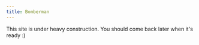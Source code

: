 ```yaml
---
title: Bomberman
---
```


This site is under heavy construction. You should come back later when it's ready :)
